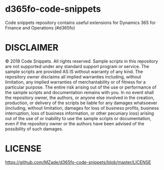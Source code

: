 # d365fo-code-snippets
Code snippets repository contains useful extensions for Dynamics 365 for Finance and Operations (#d365fo)


# DISCLAIMER
© 2018 Code Snippets. All rights reserved. Sample scripts in this repository are not supported under any standard support program or service. The sample scripts are provided AS IS without warranty of any kind. The repository owner disclaims all implied warranties including, without limitation, any implied warranties of merchantability or of fitness for a particular purpose. The entire risk arising out of the use or performance of the sample scripts and documentation remains with you. In no event shall the repository owner, the authors, or anyone else involved in the creation, production, or delivery of the scripts be liable for any damages whatsoever (including, without limitation, damages for loss of business profits, business interruption, loss of business information, or other pecuniary loss) arising out of the use of or inability to use the sample scripts or documentation, even if the repository owner or the authors have been advised of the possibility of such damages.

# LICENSE
https://github.com/MZade/d365fo-code-snippets/blob/master/LICENSE
